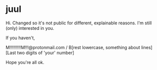 # juul

Hi. Changed so it's not public for different, explainable reasons. I'm still (only) interested in you.

If you haven't,

M!!!!!!!!!M!!!@protonmail.com / B[rest lowercase, something about lines][Last two digits of 'your' number]

Hope you're all ok.
